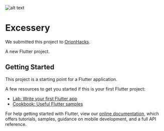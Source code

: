 ![alt text](https://i.ibb.co/NC2z1Lg/Jaga-Bumi-mockup.png)

# Excessery
We submitted this project to [OrionHacks](https://devpost.com/software/excessery).

A new Flutter project.

## Getting Started

This project is a starting point for a Flutter application.

A few resources to get you started if this is your first Flutter project:

- [Lab: Write your first Flutter app](https://flutter.dev/docs/get-started/codelab)
- [Cookbook: Useful Flutter samples](https://flutter.dev/docs/cookbook)

For help getting started with Flutter, view our
[online documentation](https://flutter.dev/docs), which offers tutorials,
samples, guidance on mobile development, and a full API reference.
